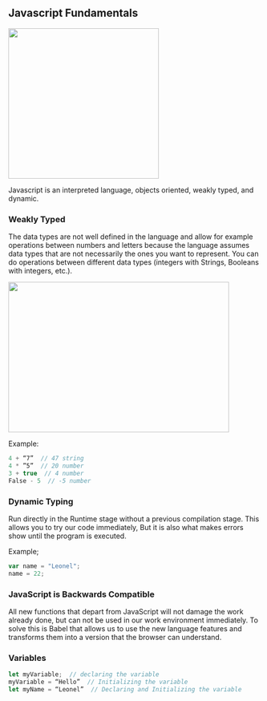 ## Javascript Fundamentals
<img src="https://upload.wikimedia.org/wikipedia/commons/thumb/9/99/Unofficial_JavaScript_logo_2.svg/480px-Unofficial_JavaScript_logo_2.svg.png" width="300px" height="300px">

Javascript is an interpreted language, objects oriented, weakly typed, and dynamic.

### Weakly Typed

The data types are not well defined in the language and allow for example operations between numbers and letters because the language assumes data types that are not necessarily the ones you want to represent.
You can do operations between different data types (integers with Strings, Booleans with integers, etc.).

<img src="https://blogs.agilefaqs.com/wp-content/uploads/2009/09/strongweakstaticdynamic_type.png" width="440px" height="300px">

Example:

```javascript
4 + “7”  // 47 string
4 * ”5”  // 20 number
3 + true  // 4 number
False - 5  // -5 number
```

### Dynamic Typing

Run directly in the Runtime stage without a previous compilation stage. This allows you to try our code immediately, But it is also what makes errors show until the program is executed.

Example;

```javascript
var name = "Leonel";
name = 22;
```

### JavaScript is Backwards Compatible

All new functions that depart from JavaScript will not damage the work already done, but can not be used in our work environment immediately. To solve this is Babel that allows us to use the new language features and transforms them into a version that the browser can understand.

### Variables

```javascript
let myVariable;  // declaring the variable
myVariable = “Hello”  // Initializing the variable
let myName = “Leonel”  // Declaring and Initializing the variable
```


